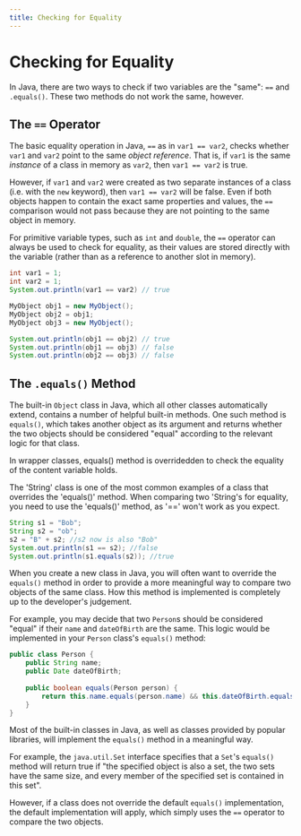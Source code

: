```yaml
---
title: Checking for Equality
---
```


# Checking for Equality

In Java, there are two ways to check if two variables are the "same": `==` and `.equals()`. These two methods do not work the same, however.

## The `==` Operator

The basic equality operation in Java, `==` as in `var1 == var2`, checks whether `var1` and `var2` point to the same *object reference*.
That is, if `var1` is the same *instance* of a class in memory as `var2`, then `var1 == var2` is true.

However, if `var1` and `var2` were created as two separate instances of a class (i.e. with the `new` keyword), then `var1 == var2` will be false. Even if both objects happen to contain the exact same properties and values, the `==` comparison would not pass because they are not pointing to the same object in memory.

For primitive variable types, such as `int` and `double`, the `==` operator can always be used to check for equality, as their values are stored directly with the variable (rather than as a reference to another slot in memory).

```java
int var1 = 1;
int var2 = 1;
System.out.println(var1 == var2) // true

MyObject obj1 = new MyObject();
MyObject obj2 = obj1;
MyObject obj3 = new MyObject();

System.out.println(obj1 == obj2) // true
System.out.println(obj1 == obj3) // false
System.out.println(obj2 == obj3) // false
```

## The `.equals()` Method

The built-in `Object` class in Java, which all other classes automatically extend, contains a number of helpful built-in methods. One such method is `equals()`, which takes another object as its argument and returns whether the two objects should be considered "equal" according to the relevant logic for that class.

In wrapper classes, equals() method is overridedden to check the equality of the content variable holds.

The 'String' class is one of the most common examples of a class that overrides the 'equals()' method. When comparing two 'String's for equality, you need to use the 'equals()' method, as '==' won't work as you expect.

```java
String s1 = "Bob";
String s2 = "ob";
s2 = "B" + s2; //s2 now is also "Bob"
System.out.println(s1 == s2); //false
System.out.println(s1.equals(s2)); //true
```

When you create a new class in Java, you will often want to override the `equals()` method in order to provide a more meaningful way to compare two objects of the same class. How this method is implemented is completely up to the developer's judgement. 

For example, you may decide that two `Person`s should be considered "equal" if their `name` and `dateOfBirth` are the same. This logic would be implemented in your `Person` class's `equals()` method:

```java
public class Person {
    public String name;
    public Date dateOfBirth;
    
    public boolean equals(Person person) {
        return this.name.equals(person.name) && this.dateOfBirth.equals(person.dateOfBirth);
    }
}
```

Most of the built-in classes in Java, as well as classes provided by popular libraries, will implement the `equals()` method in a meaningful way.

For example, the `java.util.Set` interface specifies that a `Set`'s `equals()` method will return true if "the specified object is also a set, the two sets have the same size, and every member of the specified set is contained in this set".

However, if a class does not override the default `equals()` implementation, the default implementation will apply, which simply uses the `==` operator to compare the two objects.
